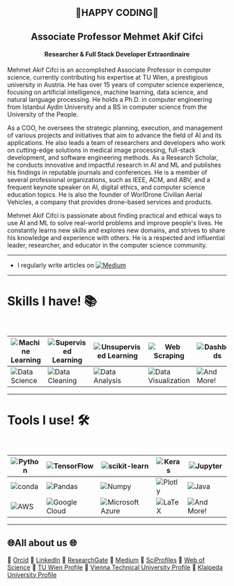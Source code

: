 <h2 align="center"> 🌟HAPPY CODING🌟 </h2>
<h2 align="center">  Associate Professor Mehmet Akif Cifci  </h2>
<h4 align="center"> Researcher & Full Stack Developer Extraordinaire </h4>

Mehmet Akif Cifci is an accomplished Associate Professor in computer science, currently contributing his expertise at TU Wien, a prestigious university in Austria. He has over 15 years of computer science experience, focusing on artificial intelligence, machine learning, data science, and natural language processing. He holds a Ph.D. in computer engineering from Istanbul Aydin University and a BS in computer science from the University of the People.

As a COO, he oversees the strategic planning, execution, and management of various projects and initiatives that aim to advance the field of AI and its applications. He also leads a team of researchers and developers who work on cutting-edge solutions in medical image processing, full-stack development, and software engineering methods. As a Research Scholar, he conducts innovative and impactful research in AI and ML and publishes his findings in reputable journals and conferences. He is a member of several professional organizations, such as IEEE, ACM, and ABV, and a frequent keynote speaker on AI, digital ethics, and computer science education topics. He is also the founder of WorlDrone Civilian Aerial Vehicles, a company that provides drone-based services and products.

Mehmet Akif Cifci is passionate about finding practical and ethical ways to use AI and ML to solve real-world problems and improve people's lives. He constantly learns new skills and explores new domains, and strives to share his knowledge and experience with others. He is a respected and influential leader, researcher, and educator in the computer science community.


<hr>

-  I regularly write articles on [![Medium](https://img.shields.io/badge/Medium-12100E?logo=medium&logoColor=white)](https://medium.com/@themanoftalent) 

<hr>

<h1>Skills I have! 📚 </h1>
<Br>
  
|![Machine Learning](https://img.shields.io/badge/Machine%20Learning-brightgreen?style=for-the-badge)|![Supervised Learning](https://img.shields.io/badge/ML-Supervised%20Learning-brightgreen?style=for-the-badge)|![Unsupervised Learning](https://img.shields.io/badge/ML-Unsupervised%20Learning-brightgreen?style=for-the-badge)|![Web Scraping](https://img.shields.io/badge/Web%20Scraping-red?style=for-the-badge)|![Dashboards](https://img.shields.io/badge/Dashboards-red?style=for-the-badge)|
|---|---|---|---|---|
|![Data Science](https://img.shields.io/badge/Data%20Science-blue?style=for-the-badge)|![Data Cleaning](https://img.shields.io/badge/DS-Data%20Cleaning-blue?style=for-the-badge)|![Data Analysis](https://img.shields.io/badge/DS-Data%20Analysis-blue?style=for-the-badge)|![Data Visualization](https://img.shields.io/badge/DS-Data%20Visualization-blue?style=for-the-badge)|![And More!](https://img.shields.io/badge/And%20More!-yellow?style=for-the-badge)|
  
<hr>

<h1>Tools I use! 🛠️</h1>
<Br>
 
|![Python](https://img.shields.io/badge/Python-FFD43B?style=for-the-badge&logo=python&logoColor=darkgreen)|![TensorFlow](https://img.shields.io/badge/TensorFlow-FF6F00?style=for-the-badge&logo=TensorFlow&logoColor=white)|![scikit-learn](https://img.shields.io/badge/scikit_learn-F7931E?style=for-the-badge&logo=scikit-learn&logoColor=white)|![Keras](https://img.shields.io/badge/Keras-D00000?style=for-the-badge&logo=Keras&logoColor=white)|![Jupyter](https://img.shields.io/badge/Jupyter-F37626.svg?&style=for-the-badge&logo=Jupyter&logoColor=white)|
|---|---|---|---|---|
|![conda](https://img.shields.io/badge/conda-342B029.svg?&style=for-the-badge&logo=anaconda&logoColor=white)|![Pandas](https://img.shields.io/badge/Pandas-2C2D72?style=for-the-badge&logo=pandas&logoColor=white)|![Numpy](https://img.shields.io/badge/Numpy-777BB4?style=for-the-badge&logo=numpy&logoColor=white)|![Plotly](https://img.shields.io/badge/Plotly-239120?style=for-the-badge&logo=plotly&logoColor=white)|![Java](https://img.shields.io/badge/Java-007396?style=for-the-badge&logo=java&logoColor=white)|
|![AWS](https://img.shields.io/badge/AWS-232F3E?style=for-the-badge&logo=amazon-aws&logoColor=white)|![Google Cloud](https://img.shields.io/badge/Google%20Cloud-4285F4?style=for-the-badge&logo=google-cloud&logoColor=white)|![Microsoft Azure](https://img.shields.io/badge/Microsoft_Azure-0089D6?style=for-the-badge&logo=microsoft-azure&logoColor=white)|![LaTeX](https://img.shields.io/badge/LaTeX-008080?style=for-the-badge&logo=latex&logoColor=white)|![And More!](https://img.shields.io/badge/And%20More!-yellow?style=for-the-badge)|
  
<hr>


## 🌐All about us 🌐

🔗 [Orcid](https://orcid.org/0000-0002-6439-8826)
🔗 [LinkedIn](https://www.linkedin.com/in/themanoftalent/)
🔗 [ResearchGate](https://www.researchgate.net/profile/Mehmet-Akif-Cifci)
🔗 [Medium](https://medium.com/@themanoftalent)
🔗 [SciProfiles](https://sciprofiles.com/profile/2455737)
🔗 [Web of Science](https://www.webofscience.com/wos/author/record/1793126)
🔗 [TU Wien Profile](https://www.dap.tuwien.ac.at/person/oid:25266453)
🔗 [Vienna Technical University  Profile](https://ecolopes.org/members)
🔗 [Klaipeda University Profile](https://www.kvk.lt/asmuo/mehmet-akif-cifci/)
